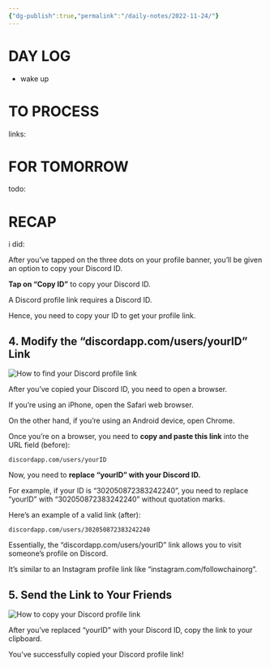 ```yaml
---
{"dg-publish":true,"permalink":"/daily-notes/2022-11-24/"}
---
```



# DAY LOG
- wake up
# TO PROCESS

links:

# FOR TOMORROW

todo:

# RECAP

i did:

After you’ve tapped on the three dots on your profile banner, you’ll be given an option to copy your Discord ID.

**Tap on “Copy ID”** to copy your Discord ID.

A Discord profile link requires a Discord ID.

Hence, you need to copy your ID to get your profile link.

## 4. Modify the “discordapp.com/users/yourID” Link

![How to find your Discord profile link](https://i0.wp.com/www.followchain.org/wp-content/uploads/2022/01/discord-profile-link-4edit.jpg?resize=297%2C512&ssl=1)

After you’ve copied your Discord ID, you need to open a browser.

If you’re using an iPhone, open the Safari web browser.

On the other hand, if you’re using an Android device, open Chrome.

Once you’re on a browser, you need to **copy and paste this link** into the URL field (before):

```
discordapp.com/users/yourID
```

Now, you need to **replace “yourID” with your Discord ID.**

For example, if your ID is “302050872383242240”, you need to replace “yourID” with “302050872383242240” without quotation marks.

Here’s an example of a valid link (after):

```
discordapp.com/users/302050872383242240
```

Essentially, the “discordapp.com/users/yourID” link allows you to visit someone’s profile on Discord.

It’s similar to an Instagram profile link like “instagram.com/followchainorg”.

## 5. Send the Link to Your Friends

![How to copy your Discord profile link](https://i0.wp.com/www.followchain.org/wp-content/uploads/2022/01/discord-profile-link-5edit.jpg?resize=297%2C512&ssl=1)

After you’ve replaced “yourID” with your Discord ID, copy the link to your clipboard.

You’ve successfully copied your Discord profile link!
